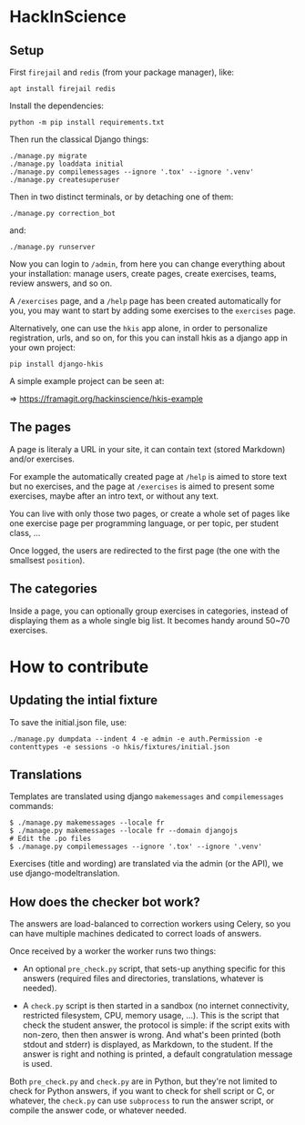 # HackInScience

## Setup

First `firejail` and `redis` (from your package manager), like:

    apt install firejail redis

Install the dependencies:

    python -m pip install requirements.txt

Then run the classical Django things:

    ./manage.py migrate
    ./manage.py loaddata initial
    ./manage.py compilemessages --ignore '.tox' --ignore '.venv'
    ./manage.py createsuperuser

Then in two distinct terminals, or by detaching one of them:

    ./manage.py correction_bot

and:

    ./manage.py runserver


Now you can login to `/admin`, from here you can change everything
about your installation: manage users, create pages, create exercises,
teams, review answers, and so on.

A `/exercises` page, and a `/help` page has been created automatically
for you, you may want to start by adding some exercises to the
`exercises` page.

Alternatively, one can use the `hkis` app alone, in order to
personalize registration, urls, and so on, for this you can install
hkis as a django app in your own project:

    pip install django-hkis

A simple example project can be seen at:

=> https://framagit.org/hackinscience/hkis-example


## The pages

A page is literaly a URL in your site, it can contain text (stored
Markdown) and/or exercises.

For example the automatically created page at `/help` is aimed to
store text but no exercises, and the page at `/exercises` is aimed to
present some exercises, maybe after an intro text, or without any
text.

You can live with only those two pages, or create a whole set of pages
like one exercise page per programming language, or per topic, per
student class, ...

Once logged, the users are redirected to the first page (the one with
the smallsest `position`).


## The categories

Inside a page, you can optionally group exercises in categories,
instead of displaying them as a whole single big list. It becomes
handy around 50~70 exercises.


# How to contribute


## Updating the intial fixture

To save the initial.json file, use:

    ./manage.py dumpdata --indent 4 -e admin -e auth.Permission -e contenttypes -e sessions -o hkis/fixtures/initial.json


## Translations

Templates are translated using django `makemessages` and `compilemessages` commands:

```
$ ./manage.py makemessages --locale fr
$ ./manage.py makemessages --locale fr --domain djangojs
# Edit the .po files
$ ./manage.py compilemessages --ignore '.tox' --ignore '.venv'
```

Exercises (title and wording) are translated via the admin (or the
API), we use django-modeltranslation.


## How does the checker bot work?

The answers are load-balanced to correction workers using Celery, so
you can have multiple machines dedicated to correct loads of answers.

Once received by a worker the worker runs two things:

- An optional `pre_check.py` script, that sets-up anything specific
  for this answers (required files and directories, translations,
  whatever is needed).

- A `check.py` script is then started in a sandbox (no internet
  connectivity, restricted filesystem, CPU, memory usage, …).
  This is the script that check the student answer, the protocol is
  simple: if the script exits with non-zero, then then answer is
  wrong. And what's been printed (both stdout and stderr) is
  displayed, as Markdown, to the student. If the answer is right and
  nothing is printed, a default congratulation message is used.

Both `pre_check.py` and `check.py` are in Python, but they're not
limited to check for Python answers, if you want to check for shell
script or C, or whatever, the `check.py` can use `subprocess` to run
the answer script, or compile the answer code, or whatever needed.
